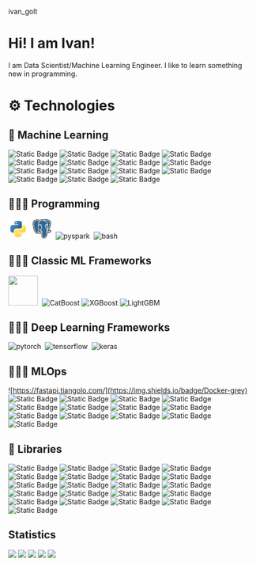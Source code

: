 ivan_golt


# Hi! I am Ivan!
I am Data Scientist/Machine Learning Engineer. I like to learn something new in programming.

# ⚙️ Technologies

## 🤖 Machine Learning
![Static Badge](https://img.shields.io/badge/Regression-orange)
![Static Badge](https://img.shields.io/badge/Classification-orange)
![Static Badge](https://img.shields.io/badge/Regularisation-orange)
![Static Badge](https://img.shields.io/badge/Ensemble_Methods-orange)
![Static Badge](https://img.shields.io/badge/Gradient_Boosting-orange)
![Static Badge](https://img.shields.io/badge/Clustering-orange)
![Static Badge](https://img.shields.io/badge/Dimensionality_Reduction-orange)
![Static Badge](https://img.shields.io/badge/Computer_Vision-orange)
![Static Badge](https://img.shields.io/badge/Object_Detection-orange)
![Static Badge](https://img.shields.io/badge/Large_Language_Models(LLMs)-orange)
![Static Badge](https://img.shields.io/badge/NLP-orange)
![Static Badge](https://img.shields.io/badge/A/B_Testing-orange)
![Static Badge](https://img.shields.io/badge/Deep_Learning-orange)
![Static Badge](https://img.shields.io/badge/Neural_Networks-orange)
![Static Badge](https://img.shields.io/badge/Time_Series-orange)

## 👨🏻‍💻 Programming

<div>

  <img src="https://github.com/devicons/devicon/blob/master/icons/python/python-original.svg" title="python" alt="python" width="40" height="40"/>&nbsp;
  <img src="https://github.com/devicons/devicon/blob/master/icons/postgresql/postgresql-original.svg" title="postgresql" alt="postgresql" width="40" height="40"/>&nbsp;
  <img src="https://cdn.jsdelivr.net/gh/devicons/devicon@latest/icons/apachespark/apachespark-original-wordmark.svg" title="pyspark" alt="pyspark" width="40" height="40"/>&nbsp;
  <img src="https://cdn.jsdelivr.net/gh/devicons/devicon@latest/icons/bash/bash-original.svg" title="bash" alt="bash" width="40" height="40"/>&nbsp;
          
          
<div>

  ## 👨🏻‍💻 Classic ML Frameworks

<div>
  
  <img src="https://cdn.jsdelivr.net/gh/devicons/devicon@latest/icons/scikitlearn/scikitlearn-original.svg" width="60" height="60"/>&nbsp;
  ![CatBoost](https://img.shields.io/badge/CatBoost-FF6F00?style=for-the-badge&logo=catboost&logoColor=white)
  ![XGBoost](https://img.shields.io/badge/XGBoost-EC4E23?style=for-the-badge&logo=xgboost&logoColor=white)
  ![LightGBM](https://img.shields.io/badge/LightGBM-00C853?style=for-the-badge&logo=lightgbm&logoColor=white)

<div>

## 👨🏻‍💻 Deep Learning Frameworks

<div>    
 
<img src="https://cdn.jsdelivr.net/gh/devicons/devicon@latest/icons/pytorch/pytorch-original-wordmark.svg" title="pytorch" alt="pytorch" width="80" height="80"/>&nbsp;
<img src="https://cdn.jsdelivr.net/gh/devicons/devicon@latest/icons/tensorflow/tensorflow-original-wordmark.svg" title="tensorflow" alt="tensorflow" width="80" height="80"/>&nbsp;
<img src="https://cdn.jsdelivr.net/gh/devicons/devicon@latest/icons/keras/keras-original-wordmark.svg" title="keras" alt="keras" width="80" height="80"/>&nbsp;

<div>

## 👷🏻‍♂️ MLOps
![https://fastapi.tiangolo.com/](https://img.shields.io/badge/Docker-grey)
![Static Badge](https://img.shields.io/badge/FastAPI-grey)
![Static Badge](https://img.shields.io/badge/NVIDIA_Triton-grey)
![Static Badge](https://img.shields.io/badge/Git-grey)
![Static Badge](https://img.shields.io/badge/mlflow-grey)
![Static Badge](https://img.shields.io/badge/Clearml-grey)
![Static Badge](https://img.shields.io/badge/DVC-grey)
![Static Badge](https://img.shields.io/badge/Airflow-grey)
![Static Badge](https://img.shields.io/badge/Model_Monitor-grey)
![Static Badge](https://img.shields.io/badge/Data_Drift-grey)
![Static Badge](https://img.shields.io/badge/Grafana-grey)
![Static Badge](https://img.shields.io/badge/ETL_Pipelines-grey)
![Static Badge](https://img.shields.io/badge/Gitlab_CI--CD_Pipeline-grey)
![Static Badge](https://img.shields.io/badge/Unit_Testing-grey)


## 🧰 Libraries
![Static Badge](https://img.shields.io/badge/transformers-yellow)
![Static Badge](https://img.shields.io/badge/pandas-yellow)
![Static Badge](https://img.shields.io/badge/numpy-yellow)
![Static Badge](https://img.shields.io/badge/prefect-yellow)
![Static Badge](https://img.shields.io/badge/seaborn-yellow)
![Static Badge](https://img.shields.io/badge/matplotlib-yellow)
![Static Badge](https://img.shields.io/badge/feature--engine-yellow)
![Static Badge](https://img.shields.io/badge/evidentlyai-yellow)
![Static Badge](https://img.shields.io/badge/shap-yellow)
![Static Badge](https://img.shields.io/badge/huggingface-yellow)
![Static Badge](https://img.shields.io/badge/nltk-yellow)
![Static Badge](https://img.shields.io/badge/natasha-yellow)
![Static Badge](https://img.shields.io/badge/plotly-yellow)
![Static Badge](https://img.shields.io/badge/streamlit-yellow)
![Static Badge](https://img.shields.io/badge/Hydra-yellow)
![Static Badge](https://img.shields.io/badge/Snakemake-yellow)
![Static Badge](https://img.shields.io/badge/BeautifulSoup-yellow)
![Static Badge](https://img.shields.io/badge/LakeFS-yellow)
![Static Badge](https://img.shields.io/badge/pytest-yellow)
![Static Badge](https://img.shields.io/badge/pipenv-yellow)
![Static Badge](https://img.shields.io/badge/toml-yellow)



## Statistics
![](https://github-profile-summary-cards.vercel.app/api/cards/profile-details?username=ivangolt&theme=react)
![](https://github-profile-summary-cards.vercel.app/api/cards/most-commit-language?username=ivangolt&theme=react)
![](https://github-profile-summary-cards.vercel.app/api/cards/repos-per-language?username=ivangolt&theme=react)
![](https://github-profile-summary-cards.vercel.app/api/cards/stats?username=ivangolt&theme=react)
![](https://github-profile-summary-cards.vercel.app/api/cards/productive-time?username=ivangolt&theme=react)